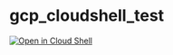 # gcp_cloudshell_test

[![Open in Cloud Shell](https://gstatic.com/cloudssh/images/open-btn.png)](https://ssh.cloud.google.com/cloudshell/open?cloudshell_git_repo=https://github.com/gaplanttr5/gcp_cloudshell_test&cloudshell_working_dir=sample&cloudshell_tutorial=tutorial.md&shellonly=true)